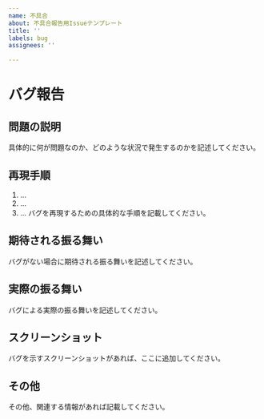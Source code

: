 ```yaml
---
name: 不具合
about: 不具合報告用Issueテンプレート
title: ''
labels: bug
assignees: ''

---
```


# バグ報告

## 問題の説明
具体的に何が問題なのか、どのような状況で発生するのかを記述してください。

## 再現手順
1. ...
2. ...
3. ...
バグを再現するための具体的な手順を記載してください。

## 期待される振る舞い
バグがない場合に期待される振る舞いを記述してください。

## 実際の振る舞い
バグによる実際の振る舞いを記述してください。

## スクリーンショット
バグを示すスクリーンショットがあれば、ここに追加してください。

## その他
その他、関連する情報があれば記載してください。
